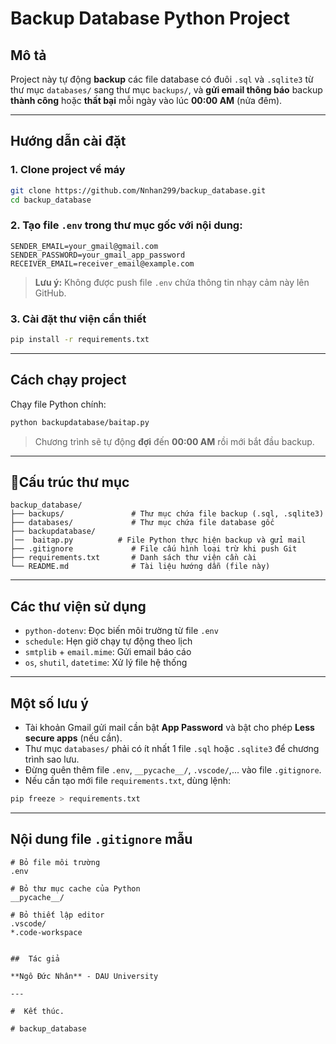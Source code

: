 #  Backup Database Python Project

##  Mô tả

Project này tự động **backup** các file database có đuôi `.sql` và `.sqlite3` từ thư mục `databases/` sang thư mục `backups/`, và **gửi email thông báo** backup **thành công** hoặc **thất bại** mỗi ngày vào lúc **00:00 AM** (nửa đêm).

---

## Hướng dẫn cài đặt

### 1. Clone project về máy

```bash
git clone https://github.com/Nnhan299/backup_database.git
cd backup_database
```

### 2. Tạo file `.env` trong thư mục gốc với nội dung:

```dotenv
SENDER_EMAIL=your_gmail@gmail.com
SENDER_PASSWORD=your_gmail_app_password
RECEIVER_EMAIL=receiver_email@example.com
```

> **Lưu ý:** Không được push file `.env` chứa thông tin nhạy cảm này lên GitHub.

### 3. Cài đặt thư viện cần thiết

```bash
pip install -r requirements.txt
```

---

##  Cách chạy project

Chạy file Python chính:

```bash
python backupdatabase/baitap.py
```

>  Chương trình sẽ tự động **đợi** đến **00:00 AM** rồi mới bắt đầu backup.

---

## 📂Cấu trúc thư mục

```
backup_database/
├── backups/               # Thư mục chứa file backup (.sql, .sqlite3)
├── databases/             # Thư mục chứa file database gốc
├── backupdatabase/
│──  baitap.py          # File Python thực hiện backup và gửi mail
├── .gitignore             # File cấu hình loại trừ khi push Git
├── requirements.txt       # Danh sách thư viện cần cài
└── README.md              # Tài liệu hướng dẫn (file này)
```

---

##  Các thư viện sử dụng

- `python-dotenv`: Đọc biến môi trường từ file `.env`
- `schedule`: Hẹn giờ chạy tự động theo lịch
- `smtplib` + `email.mime`: Gửi email báo cáo
- `os`, `shutil`, `datetime`: Xử lý file hệ thống

---

##  Một số lưu ý

- Tài khoản Gmail gửi mail cần bật **App Password** và bật cho phép **Less secure apps** (nếu cần).
- Thư mục `databases/` phải có ít nhất 1 file `.sql` hoặc `.sqlite3` để chương trình sao lưu.
- Đừng quên thêm file `.env`, `__pycache__/`, `.vscode/`,... vào file `.gitignore`.
- Nếu cần tạo mới file `requirements.txt`, dùng lệnh:

```bash
pip freeze > requirements.txt
```

---

##  Nội dung file `.gitignore` mẫu

```
# Bỏ file môi trường
.env

# Bỏ thư mục cache của Python
__pycache__/

# Bỏ thiết lập editor
.vscode/
*.code-workspace


##  Tác giả

**Ngô Đức Nhân** - DAU University

---

#  Kết thúc.

# backup_database
